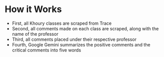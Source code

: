 # How it Works

* First, all Khoury classes are scraped from Trace
* Second, all comments made on each class are scraped, along with the name of the professor
* Third, all comments placed under their respective professor
* Fourth, Google Gemini summarizes the positive comments and the critical comments into five words
